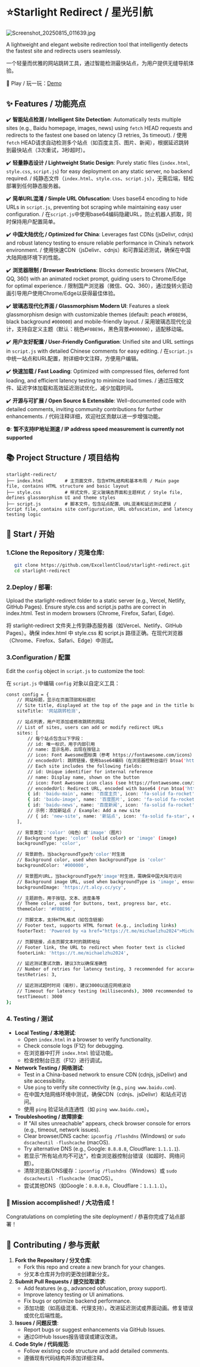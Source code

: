 # ⭐Starlight Redirect / 星光引航

![Screenshot_20250815_011639.jpg](https://youke1.picui.cn/s1/2025/08/15/689e1af74c1e7.jpg)

A lightweight and elegant website redirection tool that intelligently detects the fastest site and redirects users seamlessly.

一个轻量而优雅的网站跳转工具，通过智能检测最快站点，为用户提供无缝导航体验。

👋 Play / 玩一玩：[Demo](https://excellentcloud.github.io/Starlight-Redirect/)

## ✨ Features / 功能亮点

:heavy_check_mark: **智能站点检测 / Intelligent Site Detection**: Automatically tests multiple sites (e.g., Baidu homepage, images, news) using `fetch` HEAD requests and redirects to the fastest one based on latency (3 retries, 3s timeout). / 使用`fetch` HEAD请求自动检测多个站点（如百度主页、图片、新闻），根据延迟跳转到最快站点（3次重试，3秒超时）。

:heavy_check_mark: **轻量静态设计 / Lightweight Static Design**: Purely static files (`index.html`, `style.css`, `script.js`) for easy deployment on any static server, no backend required. / 纯静态文件（`index.html`、`style.css`、`script.js`），无需后端，轻松部署到任何静态服务器。

:heavy_check_mark: **简单URL混淆 / Simple URL Obfuscation**: Uses base64 encoding to hide URLs in `script.js`, preventing bot scraping while maintaining easy user configuration. / 在`script.js`中使用base64编码隐藏URL，防止机器人抓取，同时保持用户配置简单。

:heavy_check_mark: **中国大陆优化 / Optimized for China**: Leverages fast CDNs (jsDelivr, cdnjs) and robust latency testing to ensure reliable performance in China’s network environment. / 使用快速CDN（jsDelivr、cdnjs）和可靠延迟测试，确保在中国大陆网络环境下的性能。

:heavy_check_mark: **浏览器限制 / Browser Restrictions**: Blocks domestic browsers (WeChat, QQ, 360) with an animated rocket prompt, guiding users to Chrome/Edge for optimal experience. / 限制国产浏览器（微信、QQ、360），通过旋转火箭动画引导用户使用Chrome/Edge以获得最佳体验。

:heavy_check_mark: **玻璃态现代化界面 / Glassmorphism Modern UI**: Features a sleek glassmorphism design with customizable themes (default: peach `#F0BE96`, black background `#000000`) and mobile-friendly layout. / 采用玻璃态现代化设计，支持自定义主题（默认：桃色`#F0BE96`，黑色背景`#000000`），适配移动端。

:heavy_check_mark: **用户友好配置 / User-Friendly Configuration**: Unified site and URL settings in `script.js` with detailed Chinese comments for easy editing. / 在`script.js`中统一站点和URL配置，附详细中文注释，方便用户编辑。

:heavy_check_mark: **快速加载 / Fast Loading**: Optimized with compressed files, deferred font loading, and efficient latency testing to minimize load times. / 通过压缩文件、延迟字体加载和高效延迟测试优化，减少加载时间。

:heavy_check_mark: **开源与可扩展 / Open Source & Extensible**: Well-documented code with detailed comments, inviting community contributions for further enhancements. / 代码注释详细，欢迎社区贡献以进一步增强功能。

⛔: **暂不支持IP地址测速 / IP address speed measurement is currently not supported**

## 📚 Project Structure / 项目结构

```
starlight-redirect/
├── index.html        # 主页面文件，包含HTML结构和基本布局 / Main page file, contains HTML structure and basic layout
├── style.css         # 样式文件，定义玻璃态界面和主题样式 / Style file, defines glassmorphism UI and theme styles
├── script.js         # 脚本文件，包含站点配置、URL混淆和延迟测试逻辑 / Script file, contains site configuration, URL obfuscation, and latency testing logic
```

## 🚀 Start / 开始

### 1.Clone the Repository / 克隆仓库:

```bash
   git clone https://github.com/ExcellentCloud/starlight-redirect.git
   cd starlight-redirect
```

### 2.Deploy / 部署:
Upload the starlight-redirect folder to a static server (e.g., Vercel, Netlify, GitHub Pages).
Ensure style.css and script.js paths are correct in index.html.
Test in modern browsers (Chrome, Firefox, Safari, Edge).

将 starlight-redirect 文件夹上传到静态服务器（如Vercel、Netlify、GitHub Pages）。确保 index.html 中 style.css 和 script.js 路径正确。在现代浏览器（Chrome、Firefox、Safari、Edge）中测试。

### 3.Configuration / 配置
Edit the `config` object in `script.js` to customize the tool:

在 `script.js` 中编辑 `config` 对象以自定义工具：

```bash
const config = {
    // 网站标题，显示在页面顶部和标题栏
    // Site title, displayed at the top of the page and in the title bar
    siteTitle: '网站跳转检测',

    // 站点列表，用户可添加或修改跳转的网站
    // List of sites, users can add or modify redirect URLs
    sites: [
        // 每个站点包含以下字段：
        // id: 唯一标识，用于内部引用
        // name: 显示名称，出现在按钮上
        // icon: Font Awesome图标类（参考 https://fontawesome.com/icons）
        // encodedUrl: 跳转链接，使用base64编码（在浏览器控制台运行 btoa('https://your-url') 生成）
        // Each site includes the following fields:
        // id: Unique identifier for internal reference
        // name: Display name, shown on the button
        // icon: Font Awesome icon class (see https://fontawesome.com/icons)
        // encodedUrl: Redirect URL, encoded with base64 (run btoa('https://your-url') in browser console to generate)
        { id: 'baidu-main', name: '百度主页', icon: 'fa-solid fa-rocket', encodedUrl: btoa('https://www.baidu.com') },
        { id: 'baidu-image', name: '百度图片', icon: 'fa-solid fa-rocket', encodedUrl: btoa('https://image.baidu.com') },
        { id: 'baidu-news', name: '百度新闻', icon: 'fa-solid fa-rocket', encodedUrl: btoa('https://news.baidu.com') }
        // 示例：添加新站点 / Example: Add a new site
        // { id: 'new-site', name: '新站点', icon: 'fa-solid fa-star', encodedUrl: btoa('https://example.com') }
    ],

    // 背景类型：'color'（纯色）或'image'（图片）
    // Background type: 'color' (solid color) or 'image' (image)
    backgroundType: 'color',

    // 背景颜色，当backgroundType为'color'时生效
    // Background color, used when backgroundType is 'color'
    backgroundColor: '#000000',

    // 背景图片URL，当backgroundType为'image'时生效，需确保中国大陆可访问
    // Background image URL, used when backgroundType is 'image', ensure accessible in China
    backgroundImage: 'https://t.alcy.cc/ycy',

    // 主题颜色，用于按钮、文本、进度条等
    // Theme color, used for buttons, text, progress bar, etc.
    themeColor: '#F0BE96',

    // 页脚文本，支持HTML格式（如包含链接）
    // Footer text, supports HTML format (e.g., including links)
    footerText: 'Powered by <a href="https://t.me/michaelzhu2024">Michael朱</a>',

    // 页脚链接，点击页脚文本时的跳转地址
    // Footer link, the URL to redirect when footer text is clicked
    footerLink: 'https://t.me/michaelzhu2024',

    // 延迟测试重试次数，建议3次以确保准确性
    // Number of retries for latency testing, 3 recommended for accuracy
    testRetries: 3,

    // 延迟测试超时时间（毫秒），建议3000以适应网络波动
    // Timeout for latency testing (milliseconds), 3000 recommended to handle network fluctuations
    testTimeout: 3000
};


```

### 4. Testing / 测试

- **Local Testing / 本地测试**:
  - Open `index.html` in a browser to verify functionality.
  - Check console logs (F12) for debugging.
  - 在浏览器中打开 `index.html` 验证功能。
  - 检查控制台日志（F12）进行调试。
- **Network Testing / 网络测试**:
  - Test in a China-based network to ensure CDN (cdnjs, jsDelivr) and site accessibility.
  - Use `ping` to verify site connectivity (e.g., `ping www.baidu.com`).
  - 在中国大陆网络环境中测试，确保CDN（cdnjs、jsDelivr）和站点可访问。
  - 使用 `ping` 验证站点连通性（如 `ping www.baidu.com`）。
- **Troubleshooting / 故障排查**:
  - If "All sites unreachable" appears, check browser console for errors (e.g., timeout, network issues).
  - Clear browser/DNS cache: `ipconfig /flushdns` (Windows) or `sudo dscacheutil -flushcache` (macOS).
  - Try alternative DNS (e.g., Google: `8.8.8.8`, Cloudflare: `1.1.1.1`).
  - 若显示“所有站点均不可达”，检查浏览器控制台错误（如超时、网络问题）。
  - 清除浏览器/DNS缓存：`ipconfig /flushdns`（Windows）或 `sudo dscacheutil -flushcache`（macOS）。
  - 尝试其他DNS（如Google：`8.8.8.8`，Cloudflare：`1.1.1.1`）。

### 🎉 Mission accomplished! / 大功告成！
Congratulations on completing the site deployment! / 恭喜你完成了站点部署！

## 🤝 Contributing / 参与贡献
1. **Fork the Repository / 分叉仓库**:
   - Fork this repo and create a new branch for your changes.
   - 分叉本仓库并为你的更改创建新分支。
2. **Submit Pull Requests / 提交拉取请求**:
   - Add features (e.g., advanced obfuscation, proxy support).
   - Improve latency testing or UI animations.
   - Fix bugs or optimize backend performance.
   - 添加功能（如高级混淆、代理支持）。改进延迟测试或界面动画。修复错误或优化后端性能。
3. **Issues / 问题反馈**:
   - Report bugs or suggest enhancements via GitHub Issues.
   - 通过GitHub Issues报告错误或建议改进。
4. **Code Style / 代码规范**:
   - Follow existing code structure and add detailed comments.
   - 遵循现有代码结构并添加详细注释。

